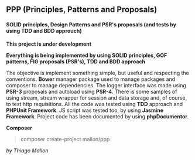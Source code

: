 ## PPP (Principles, Patterns and Proposals)
#### SOLID principles, Design Patterns and PSR's proposals (and tests by using TDD and BDD approuch)

**This project is under development** 

**Everything is being implemented by using SOLID principles, GOF patterns, FIG proposals (PSR's), TDD and BDD approach**

The objective is implement something simple, but useful and respecting the conventions. **Bower** manager package used to manage packages and composer to manage dependencies. The logger interface was made using **PSR-3** proposals and autoload using **PSR-4**. There is some samples of using stream, stream wrapper for session and data storage and, of course, to test http requisitions. All the code was tested using **TDD** approach and **PHPUnit Framework**. JS script was tested too, by using **Jasmine Framework**. Project code has been documented by using **phpDocumentor**.

**Composer**
> composer create-project mallon/ppp

*by Thiago Mallon*
